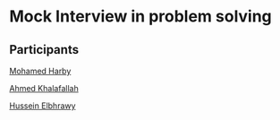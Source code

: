 # Mock Interview in problem solving
## Participants
[Mohamed Harby](https://github.com/Mohamed-Harby)

[Ahmed Khalafallah](https://github.com/AhmedKhalafallah1999)

[Hussein Elbhrawy](https://github.com/HusseinElbhrawy)
